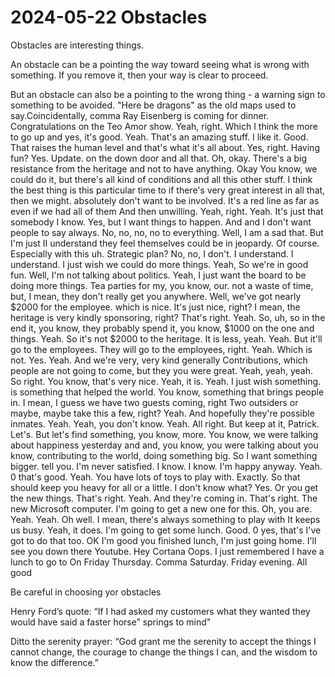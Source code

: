 # 2024-05-22 Obstacles

Obstacles are interesting things.

An obstacle can be a pointing the way toward seeing what is wrong with something. If you remove it, then your way is clear to proceed.

But an obstacle can also be a pointing to the wrong thing - a warning sign to something to be avoided. "Here be dragons" as the old maps used to say.Coincidentally, comma Ray Eisenberg is coming for dinner. Congratulations on the Teo Amor show. Yeah, right. Which I think the more to go up and yes, it's good. Yeah. That's an amazing stuff. I like it. Good. That raises the human level and that's what it's all about. Yes, right. Having fun? Yes. Update. on the down door and all that. Oh, okay. There's a big resistance from the heritage and not to have anything. Okay You know, we could do it, but there's all kind of conditions and all this other stuff. I think the best thing is this particular time to if there's very great interest in all that, then we might. absolutely don't want to be involved. It's a red line as far as even if we had all of them And then unwilling. Yeah, right. Yeah. It's just that somebody I know. Yes, but I want things to happen. And and I don't want people to say always. No, no, no, no to everything. Well, I am a sad that. But I'm just II understand they feel themselves could be in jeopardy. Of course. Especially with this uh. Strategic plan? No, no, I don't. I understand. I understand. I just wish we could do more things. Yeah, So we're in good fun. Well, I'm not talking about politics. Yeah, I just want the board to be doing more things. Tea parties for my, you know, our. not a waste of time, but, I mean, they don't really get you anywhere. Well, we've got nearly $2000 for the employee. which is nice. It's just nice, right? I mean, the heritage is very kindly sponsoring, right? That's right. Yeah. So, uh, so in the end it, you know, they probably spend it, you know, $1000 on the one and things. Yeah. So it's not $2000 to the heritage. It is less, yeah. Yeah. But it'll go to the employees. They will go to the employees, right. Yeah. Which is not. Yes. Yeah. And we're very, very kind generally Contributions, which people are not going to come, but they you were great. Yeah, yeah, yeah. So right. You know, that's very nice. Yeah, it is. Yeah. I just wish something. is something that helped the world. You know, something that brings people in. I mean, I guess we have two guests coming, right Two outsiders or maybe, maybe take this a few, right? Yeah. And hopefully they're possible inmates. Yeah. Yeah, you don't know. Yeah. All right. But keep at it, Patrick. Let's. But let's find something, you know, more. You know, we were talking about happiness yesterday and and, you know, you were talking about you know, contributing to the world, doing something big. So I want something bigger. tell you. I'm never satisfied. I know. I know. I'm happy anyway. Yeah. 0 that's good. Yeah. You have lots of toys to play with. Exactly. So that should keep you heavy for all or a little. I don't know what? Yes. Or you get the new things. That's right. Yeah. And they're coming in. That's right. The new Microsoft computer. I'm going to get a new one for this. Oh, you are. Yeah. Yeah. Oh well. I mean, there's always something to play with It keeps us busy. Yeah, it does. I'm going to get some lunch. Good. 0 yes, that's I've got to do that too. OK I'm good you finished lunch, I'm just going home. I'll see you down there Youtube. Hey Cortana Oops. I just remembered I have a lunch to go to On Friday Thursday. Comma Saturday. Friday evening. All good 

Be careful in choosing yor obstacles

Henry Ford’s quote: “If I had asked my customers what they wanted they would have said a faster horse” springs to mind"

Ditto the serenity prayer: “God grant me the serenity to accept the things I cannot change, the courage to change the things I can, and the wisdom to know the difference.”

